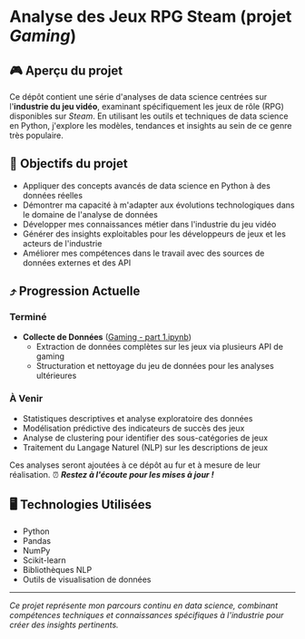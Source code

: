 # Analyse des Jeux RPG Steam (projet *Gaming*)

## 🎮 Aperçu du projet

Ce dépôt contient une série d'analyses de data science centrées sur l'**industrie du jeu vidéo**, examinant spécifiquement les jeux de rôle (RPG) disponibles sur *Steam*. En utilisant les outils et techniques de data science en Python, j'explore les modèles, tendances et insights au sein de ce genre très populaire.

## 💪 Objectifs du projet

- Appliquer des concepts avancés de data science en Python à des données réelles
- Démontrer ma capacité à m'adapter aux évolutions technologiques dans le domaine de l'analyse de données
- Développer mes connaissances métier dans l'industrie du jeu vidéo
- Générer des insights exploitables pour les développeurs de jeux et les acteurs de l'industrie
- Améliorer mes compétences dans le travail avec des sources de données externes et des API

## ⤴️ Progression Actuelle

### Terminé
- **Collecte de Données** ([Gaming - part 1.ipynb](lien-vers-notebook))
  - Extraction de données complètes sur les jeux via plusieurs API de gaming
  - Structuration et nettoyage du jeu de données pour les analyses ultérieures

### À Venir
- Statistiques descriptives et analyse exploratoire des données
- Modélisation prédictive des indicateurs de succès des jeux
- Analyse de clustering pour identifier des sous-catégories de jeux
- Traitement du Langage Naturel (NLP) sur les descriptions de jeux

Ces analyses seront ajoutées à ce dépôt au fur et à mesure de leur réalisation. ⏰ ***Restez à l'écoute pour les mises à jour !***

## 🖥️ Technologies Utilisées

- Python
- Pandas
- NumPy
- Scikit-learn
- Bibliothèques NLP
- Outils de visualisation de données

---

*Ce projet représente mon parcours continu en data science, combinant compétences techniques et connaissances spécifiques à l'industrie pour créer des insights pertinents.*
